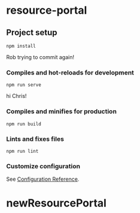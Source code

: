 # resource-portal

## Project setup
```
npm install
```
Rob trying to commit again!
### Compiles and hot-reloads for development
```
npm run serve
```
hi Chris!

### Compiles and minifies for production
```
npm run build
```

### Lints and fixes files
```
npm run lint
```

### Customize configuration
See [Configuration Reference](https://cli.vuejs.org/config/).
# newResourcePortal
